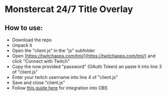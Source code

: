 # Monstercat 24/7 Title Overlay

## How to use:

* Download the repo
* Unpack it
* Open the "client.js" in the "js" subfolder
* Open [https://twitchapps.com/tmi/](https://twitchapps.com/tmi/) and click "Connect with Twitch"
* Copy the now provided "password" (OAuth Token) an paste it into line 3 of "client.js"
* Enter your twitch username into line 4 of "client.js"
* Save and close "client.js"
* Follow [this guide here](https://github.com/lebaston100/htmlOverlayFramework/wiki/5-Integration-into-playout-software) for integration into OBS